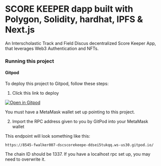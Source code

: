 # SCORE KEEPER dapp built with Polygon, Solidity, hardhat, IPFS & Next.js

An Interscholastic Track and Field Discus decentralized Score Keeper App, that leverages Web3 Authentication and NFTs.

### Running this project

#### Gitpod

To deploy this project to Gitpod, follow these steps:

1. Click this link to deploy

[![Open in Gitpod](https://gitpod.io/button/open-in-gitpod.svg)](https://fwalker007-dscscorekeepe-ddsei5tukqq.ws-us30.gitpod.io)

You must have a MetaMask wallet set up pointing to this project.

2. Import the RPC address given to you by GitPod into your MetaMask wallet

This endpoint will look something like this:

```
https://8545-fwalker007-dscscorekeepe-ddsei5tukqq.ws-us30.gitpod.io/
```

The chain ID should be 1337. If you have a localhost rpc set up, you may need to overwrite it.


